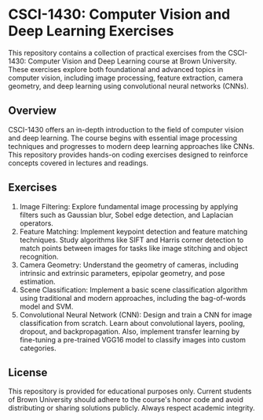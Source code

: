 # CSCI-1430: Computer Vision and Deep Learning Exercises
This repository contains a collection of practical exercises from the CSCI-1430: Computer Vision and Deep Learning course at Brown University. These exercises explore both foundational and advanced topics in computer vision, including image processing, feature extraction, camera geometry, and deep learning using convolutional neural networks (CNNs).

## Overview
CSCI-1430 offers an in-depth introduction to the field of computer vision and deep learning. The course begins with essential image processing techniques and progresses to modern deep learning approaches like CNNs. This repository provides hands-on coding exercises designed to reinforce concepts covered in lectures and readings.

## Exercises
1. Image Filtering: Explore fundamental image processing by applying filters such as Gaussian blur, Sobel edge detection, and Laplacian operators.
2. Feature Matching: Implement keypoint detection and feature matching techniques. Study algorithms like SIFT and Harris corner detection to match points between images for tasks like image stitching and object recognition.
3. Camera Geometry: Understand the geometry of cameras, including intrinsic and extrinsic parameters, epipolar geometry, and pose estimation.
4. Scene Classification: Implement a basic scene classification algorithm using traditional and modern approaches, including the bag-of-words model and SVM.
5. Convolutional Neural Network (CNN): Design and train a CNN for image classification from scratch. Learn about convolutional layers, pooling, dropout, and backpropagation. Also, implement transfer learning by fine-tuning a pre-trained VGG16 model to classify images into custom categories.

## License
This repository is provided for educational purposes only. Current students of Brown University should adhere to the course's honor code and avoid distributing or sharing solutions publicly. Always respect academic integrity.